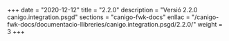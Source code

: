 +++
date        = "2020-12-12"
title       = "2.2.0"
description = "Versió 2.2.0 canigo.integration.psgd"
sections    = "canigo-fwk-docs"
enllac		= "/canigo-fwk-docs/documentacio-llibreries/canigo.integration.psgd/2.2.0/"
weight		= 3
+++
